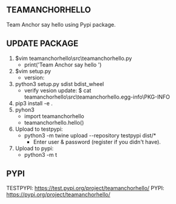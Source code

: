## TEAMANCHORHELLO

Team Anchor say hello using Pypi package.


## UPDATE PACKAGE
1. $vim teamanchorhello\src\teamanchorhello.py
    * print('Team Anchor say hello <UPDATE>')
2. $vim setup.py
    * version: <UPDATE>
3. python3 setup.py sdist bdist_wheel
    * verify vesion update: $ cat teamanchorhello\src\teamanchorhello.egg-info\PKG-INFO
4. pip3 install -e .
5. pyhon3
    * import teamanchorhello
    * teamanchorhello.hello()
6. Upload to testpypi:
    * python3 -m twine upload --repository testpypi dist/*
        * Enter user & password (register if you didn't have).
7. Upload to pypi:
    * python3 -m t

## PYPI
TESTPYPI: https://test.pypi.org/project/teamanchorhello/
PYPI: https://pypi.org/project/teamanchorhello/
